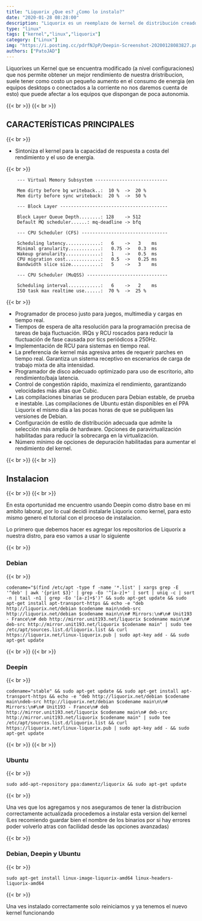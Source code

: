 ```yaml
---
title: "Liquorix ¿Que es? ¿Como lo instalo?"
date: "2020-01-28 08:28:00"
description: "Liquorix es un reemplazo de kernel de distribución creado con la mejor configuración y fuentes de kernel para cargas de trabajo de escritorio, multimedia y juegos."
type: "linux"
tags: ["kernel","linux","liquorix"]
category: ["Linux"]
img: "https://i.postimg.cc/pdrfNJpP/Deepin-Screenshot-20200128083827.png"
authors: ["PatoJAD"]
---
```


Liquorixes un Kernel que se encuentra modificado (a nivel configuraciones) que nos permite obtener un mejor rendimiento de nuestra dristribucion, suele tener como costo un pequeño aumento en el consumo de energia (en equipos desktops o conectados a la corriente no nos daremos cuenta de esto) que puede afectar a los equipos que dispongan de poca autonomia.

{{< br >}}
{{< br >}}

## CARACTERÍSTICAS PRINCIPALES

{{< br >}}

* Sintoniza el kernel para la capacidad de respuesta a costa del rendimiento y el uso de energía.

{{< br >}}

        --- Virtual Memory Subsystem ---------------------------

        Mem dirty before bg writeback..:  10 %  ->  20 %
        Mem dirty before sync writeback:  20 %  ->  50 %

        --- Block Layer ----------------------------------------

        Block Layer Queue Depth........: 128    -> 512
        Default MQ scheduler......: mq-deadline -> bfq

        --- CPU Scheduler (CFS) --------------------------------

        Scheduling latency.............:   6    ->   3    ms
        Minimal granularity............:   0.75 ->   0.3  ms
        Wakeup granularity.............:   1    ->   0.5  ms
        CPU migration cost.............:   0.5  ->   0.25 ms
        Bandwidth slice size...........:   5    ->   3    ms

        --- CPU Scheduler (MuQSS) ------------------------------

        Scheduling interval............:   6    ->   2    ms
        ISO task max realtime use......:  70 %  ->  25 %

{{< br >}}

* Programador de proceso justo para juegos, multimedia y cargas en tiempo real.
* Tiempos de espera de alta resolución para la programación precisa de tareas de baja fluctuación. IRQs y RCU roscados para reducir la fluctuación de fase causada por tics periódicos a 250Hz.
* Implementación de RCU para sistemas en tiempo real.
* La preferencia de kernel más agresiva antes de requerir parches en tiempo real. Garantiza un sistema receptivo en escenarios de carga de trabajo mixta de alta intensidad.
* Programador de disco adecuado optimizado para uso de escritorio, alto rendimiento/baja latencia.
* Control de congestión rápido, maximiza el rendimiento, garantizando velocidades más altas que Cubic.
* Las compilaciones binarias se producen para Debian estable, de prueba e inestable. Las compilaciones de Ubuntu están disponibles en el PPA Liquorix el mismo día a las pocas horas de que se publiquen las versiones de Debian.
* Configuración de estilo de distribución adecuada que admite la selección más amplia de hardware. Opciones de paravirtualización habilitadas para reducir la sobrecarga en la virtualización.
* Número mínimo de opciones de depuración habilitadas para aumentar el rendimiento del kernel.

{{< br >}}
{{< br >}}

## Instalacion

{{< br >}}
{{< br >}}

En esta oportunidad me encuentro usando Deepin como distro base en mi ambito laboral, por lo cual decidi instalarle Liquorix como kernel, para esto mismo genero el tutorial con el proceso de instalacion.

Lo primero que debemos hacer es agregar los repositorios de Liquorix a nuestra distro, para eso vamos a usar lo siguiente

{{< br >}}

### Debian

{{< br >}}

    codename="$(find /etc/apt -type f -name '*.list' | xargs grep -E '^deb' | awk '{print $3}' | grep -Eo '^[a-z]+' | sort | uniq -c | sort -n | tail -n1 | grep -Eo '[a-z]+$')" && sudo apt-get update && sudo apt-get install apt-transport-https && echo -e "deb http://liquorix.net/debian $codename main\ndeb-src http://liquorix.net/debian $codename main\n\n# Mirrors:\n#\n# Unit193 - France\n# deb http://mirror.unit193.net/liquorix $codename main\n# deb-src http://mirror.unit193.net/liquorix $codename main" | sudo tee /etc/apt/sources.list.d/liquorix.list && curl https://liquorix.net/linux-liquorix.pub | sudo apt-key add - && sudo apt-get update

{{< br >}}
{{< br >}}

### Deepin

{{< br >}}

    codename="stable" && sudo apt-get update && sudo apt-get install apt-transport-https && echo -e "deb http://liquorix.net/debian $codename main\ndeb-src http://liquorix.net/debian $codename main\n\n# Mirrors:\n#\n# Unit193 - France\n# deb http://mirror.unit193.net/liquorix $codename main\n# deb-src http://mirror.unit193.net/liquorix $codename main" | sudo tee /etc/apt/sources.list.d/liquorix.list && curl https://liquorix.net/linux-liquorix.pub | sudo apt-key add - && sudo apt-get update

{{< br >}}
{{< br >}}

### Ubuntu

{{< br >}}

    sudo add-apt-repository ppa:damentz/liquorix && sudo apt-get update

{{< br >}}

Una ves que los agregamos y nos aseguramos de tener la distribucion correctamente actualizada procedemos a instalar esta version del kernel
(Les recomiendo guardar bien el nombre de los binarios por si hay errores poder volverlo atras con facilidad desde las opciones avanzadas)

{{< br >}}

### Debian, Deepin y Ubuntu

{{< br >}}

    sudo apt-get install linux-image-liquorix-amd64 linux-headers-liquorix-amd64

{{< br >}}

Una ves instalado correctamente solo reiniciamos y ya tenemos el nuevo kernel funcionando
